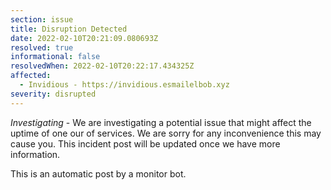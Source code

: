 ```yaml
---
section: issue
title: Disruption Detected
date: 2022-02-10T20:21:09.080693Z
resolved: true
informational: false
resolvedWhen: 2022-02-10T20:22:17.434325Z
affected:
  - Invidious - https://invidious.esmailelbob.xyz
severity: disrupted
---
```

*Investigating* - We are investigating a potential issue that might affect the uptime of one our of services. We are sorry for any inconvenience this may cause you. This incident post will be updated once we have more information.

This is an automatic post by a monitor bot.
        